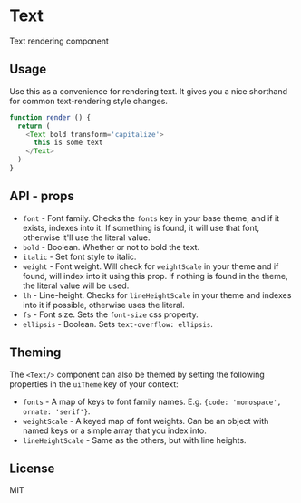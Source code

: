 # Text

Text rendering component

## Usage

Use this as a convenience for rendering text. It gives you a nice shorthand for common text-rendering style changes.

```javascript
function render () {
  return (
    <Text bold transform='capitalize'>
      this is some text
    </Text>
  )
}
```

## API - props

  * `font` - Font family. Checks the `fonts` key in your base theme, and if it exists, indexes into it. If something is found, it will use that font, otherwise it'll use the literal value.
  * `bold` - Boolean. Whether or not to bold the text.
  * `italic` - Set font style to italic.
  * `weight` - Font weight. Will check for `weightScale` in your theme and if found, will index into it using this prop. If nothing is found in the theme, the literal value will be used.
  * `lh` - Line-height. Checks for `lineHeightScale` in your theme and indexes into it if possible, otherwise uses the literal.
  * `fs` - Font size. Sets the `font-size` css property.
  * `ellipsis` - Boolean. Sets `text-overflow: ellipsis`.

## Theming

The `<Text/>` component can also be themed by setting the following properties in the `uiTheme` key of your context:

  * `fonts` - A map of keys to font family names. E.g. `{code: 'monospace', ornate: 'serif'}`.
  * `weightScale` - A keyed map of font weights. Can be an object with named keys or a simple array that you index into.
  * `lineHeightScale` - Same as the others, but with line heights.

## License

MIT
